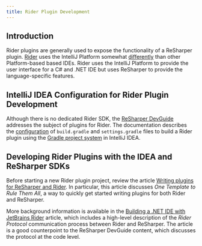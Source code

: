 ```yaml
---
title: Rider Plugin Development
---
```


## Introduction 
Rider plugins are generally used to expose the functionality of a ReSharper plugin.
[Rider](https://www.jetbrains.com/rider/) uses the IntelliJ Platform somewhat [differently](/intro/intellij_platform.md#rider) than other Platform-based based IDEs. 
Rider uses the IntelliJ Platform to provide the user interface for a C# and .NET IDE but uses ReSharper to provide the language-specific features.

## IntelliJ IDEA Configuration for Rider Plugin Development
Although there is no dedicated Rider SDK, the [ReSharper DevGuide](https://www.jetbrains.com/help/resharper/sdk/Products/Rider.html)  addresses the subject of plugins for Rider. 
The documentation describes the [configuration](https://www.jetbrains.com/help/resharper/sdk/Products/Rider.html#plugin-project-jvm) of `build.gradle` and `settings.gradle` files to build a Rider plugin using the [Gradle project system](/tutorials/build_system.md) in IntelliJ IDEA.

## Developing Rider Plugins with the IDEA and ReSharper SDKs
Before starting a new Rider plugin project, review the article [Writing plugins for ReSharper and Rider](https://blog.jetbrains.com/dotnet/2019/02/14/writing-plugins-resharper-rider/). 
In particular, this article discusses _One Template to Rule Them All_, a way to quickly get started writing plugins for both Rider and ReSharper. 

More background information is available in the [Building a .NET IDE with JetBrains Rider](https://www.codemag.com/Article/1811091/Building-a-.NET-IDE-with-JetBrains-Rider) article, which includes a high-level description of the _Rider Protocol_ communication process between Rider and ReSharper. 
The article is a good counterpoint to the ReSharper DevGuide content, which discusses the protocol at the code level.
 
 
